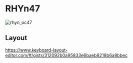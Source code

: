 # RHYn47

![rhyn_oc47](https://d3toh8on7lf5va.cloudfront.net/rhyn-oc47_3dcase.jpg)

## Layout
https://www.keyboard-layout-editor.com/#/gists/312092b0a95833e6baeb8218b6a8bbec
